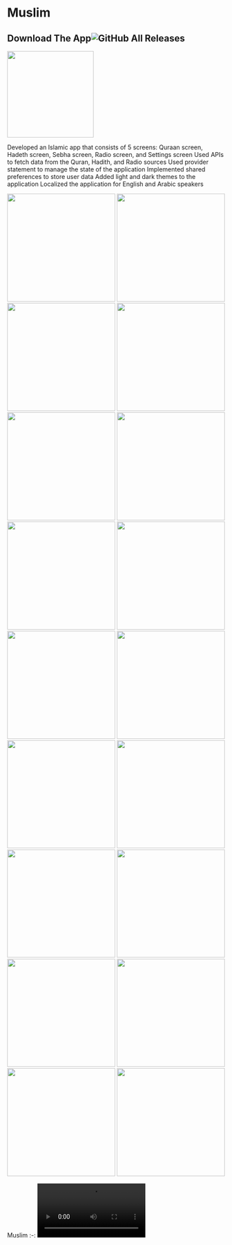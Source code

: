 # Muslim

## Download The App![GitHub All Releases](https://img.shields.io/github/downloads/HusseinMohamed99/Muslim_app/total?color=green)
<a href="https://github.com/HusseinMohamed99/Muslim_app/releases/download/v2.0.0/Muslim_App.apk"><img src="https://playerzon.com/asset/download.png" width="200"></img></a>

Developed an Islamic app that consists of 5 screens: Quraan screen, Hadeth screen, Sebha screen, Radio screen, and Settings screen
Used APIs to fetch data from the Quran, Hadith, and Radio sources
Used provider statement to manage the state of the application
Implemented shared preferences to store user data
Added light and dark themes to the application
Localized the application for English and Arabic speakers

<p>
  <img src="https://github.com/HusseinMohamed99/Muslim_app/assets/84459939/999b5948-7976-4e3d-a23b-e4054bce0db1" width="250" />
 <img src="https://github.com/HusseinMohamed99/Muslim_app/assets/84459939/d6828593-5b06-4669-81d8-678087c81ca2" width="250" />
 <img src="https://github.com/HusseinMohamed99/Muslim_app/assets/84459939/869fb410-7843-40e6-91e8-f99c19d4f5bc" width="250" />
  <img src="https://github.com/HusseinMohamed99/Muslim_app/assets/84459939/745b340d-6b27-42b8-9940-df363609ce63" width="250" />
 <img src="https://github.com/HusseinMohamed99/Muslim_app/assets/84459939/0d81fb42-5199-40b9-934d-a8d4ce42fa9b" width="250" />
 <img src="https://github.com/HusseinMohamed99/Muslim_app/assets/84459939/810ac246-8976-4532-815c-1454f16f2961" width="250" />
 <img src="https://github.com/HusseinMohamed99/Muslim_app/assets/84459939/a705524c-1955-45ba-8f16-15549642494f" width="250" />
 <img src="https://github.com/HusseinMohamed99/Muslim_app/assets/84459939/1a90bafd-8be8-4f6b-ad2a-d0e685d0e475" width="250" />
<img src="https://github.com/HusseinMohamed99/Muslim_app/assets/84459939/e12eddc6-505d-4cbc-8d34-e3a456a3184d" width="250" />
 <img src="https://github.com/HusseinMohamed99/Muslim_app/assets/84459939/ef5cdbf0-04cc-4b1f-91ca-05da7ac27049" width="250" />
<img src="https://github.com/HusseinMohamed99/Muslim_app/assets/84459939/df267b56-69b0-4fdf-85db-66b3eb404549" width="250" />
<img src="https://github.com/HusseinMohamed99/Muslim_app/assets/84459939/32ff6b6b-eaaa-4272-b405-007fe34b23fb" width="250" />
<img src="https://github.com/HusseinMohamed99/Muslim_app/assets/84459939/d75e0314-1237-47be-aa94-7d7323d73ddf" width="250" />
<img src="https://github.com/HusseinMohamed99/Muslim_app/assets/84459939/6094a563-046a-462f-8eb0-d4ec7525571a" width="250" />
 <img src="https://github.com/HusseinMohamed99/Muslim_app/assets/84459939/e3054035-ea42-42ee-ad3c-d4edabeaceb6" width="250" />
<img src="https://github.com/HusseinMohamed99/Muslim_app/assets/84459939/b5f868c5-2247-4eab-bb5b-4c2f2112d075" width="250" />
<img src="https://github.com/HusseinMohamed99/Muslim_app/assets/84459939/854f5642-47a1-45fe-8efc-f970e08defd5" width="250" />
 <img src="https://github.com/HusseinMohamed99/Muslim_app/assets/84459939/7d1e727e-10d4-44fb-86e6-14a1ccd6f949" width="250" />
  </p>

Muslim
:-:
<video src='https://github.com/HusseinMohamed99/Muslim_app/assets/84459939/ce6fd3bc-ea2e-4a3c-ba2c-9d07968d73b8' width=250/>|
